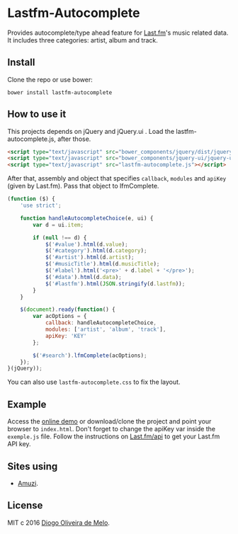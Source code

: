 Lastfm-Autocomplete
===================

Provides autocomplete/type ahead feature for [Last.fm](https://last.fm)'s music
related data. It includes three categories: artist, album and track.

Install
-------

Clone the repo or use bower:

    bower install lastfm-autocomplete

How to use it
-------------

This projects depends on jQuery and jQuery.ui . Load the lastfm-autocomplete.js,
after those. 

```html
<script type="text/javascript" src="bower_components/jquery/dist/jquery.js"></script>
<script type="text/javascript" src="bower_components/jquery-ui/jquery-ui.js"></script>
<script type="text/javascript" src="lastfm-autocomplete.js"></script>
```

After that, assembly and object that specifies `callback`, `modules` and
`apiKey` (given by Last.fm). Pass that object to lfmComplete.

```js
(function ($) {
    'use strict';

    function handleAutocompleteChoice(e, ui) {
        var d = ui.item;

        if (null !== d) {
            $('#value').html(d.value);
            $('#category').html(d.category);
            $('#artist').html(d.artist);
            $('#musicTitle').html(d.musicTitle);
            $('#label').html('<pre>' + d.label + '</pre>');
            $('#data').html(d.data);
            $('#lastfm').html(JSON.stringify(d.lastfm));
        }
    }

    $(document).ready(function() {
        var acOptions = {
            callback: handleAutocompleteChoice,
            modules: ['artist', 'album', 'track'],
            apiKey: 'KEY'
        };

        $('#search').lfmComplete(acOptions);
    });
}(jQuery));
```

You can also use `lastfm-autocomplete.css` to fix the layout.

Example
-------

Access the [online demo](http://lastfm-autocomplete.amuzi.me/) or
download/clone the project and point your browser to `index.html`. Don't forget
to change the apiKey var inside the `exemple.js` file. Follow the instructions
on [Last.fm/api](http://www.last.fm/api) to get your Last.fm API key.


Sites using
-----------

- [Amuzi](http://amuzi.me).

License
-------

MIT c 2016 [Diogo Oliveira de Melo](http://diogomelo.net).
